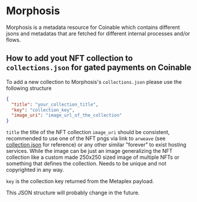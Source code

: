 # Morphosis
Morphosis is a metadata resource for Coinable which contains different jsons and metadatas that are fetched for different internal processes and/or flows.


## How to add yout NFT collection to `collections.json` for gated payments on Coinable 
To add a new collection to Morphosis's `collections.json` please use the following structure


```json
{
  "title": "your_collection_title",
  "key": "collection_key",
  "image_uri": "image_url_of_the_collection"
}
```
`title` the title of the NFT collection
`image_uri` should be consistent, recommended to use one of the NFT pngs via link to `arweave` (see [collection.json](https://github.com/coinable/morphosis/blob/main/collections.json) for reference) or any other similar "forever" to exist hosting services. While the image can be just an image generalizing the NFT collection like a custom made 250x250 sized image of multiple NFTs or something that defines the collection. Needs to be unique and not copyrighted in any way.

`key` is the collection key returned from the Metaplex payload.

This JSON structure will probably change in the future.
